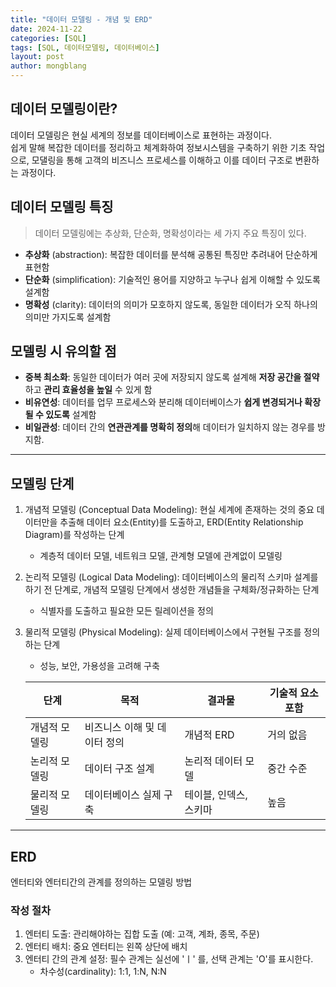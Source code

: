 ```yaml
---
title: "데이터 모델링 - 개념 및 ERD"
date: 2024-11-22 
categories: [SQL]
tags: [SQL, 데이터모델링, 데이터베이스]
layout: post
author: mongblang
---
```


## **데이터 모델링이란?**  
데이터 모델링은 현실 세계의 정보를 데이터베이스로 표현하는 과정이다.  
쉽게 말해 복잡한 데이터를 정리하고 체계화하여 정보시스템을 구축하기 위한 기초 작업으로, 모댈링을 통해 고객의 비즈니스 프로세스를 이해하고 이를 데이터 구조로 변환하는 과정이다.  


## **데이터 모델링 특징**  
> 데이터 모델링에는 추상화, 단순화, 명확성이라는 세 가지 주요 특징이 있다.  

- **추상화** (abstraction): 복잡한 데이터를 분석해 공통된 특징만 추려내어 단순하게 표현함  
- **단순화** (simplification): 기술적인 용어를 지양하고 누구나 쉽게 이해할 수 있도록 설계함  
- **명확성** (clarity): 데이터의 의미가 모호하지 않도록, 동일한 데이터가 오직 하나의 의미만 가지도록 설계함  

## **모델링 시 유의할 점**
- **중복 최소화**: 동일한 데이터가 여러 곳에 저장되지 않도록 설계해 **저장 공간을 절약**하고 **관리 효율성을 높일** 수 있게 함  
- **비유연성**: 데이터를 업무 프로세스와 분리해 데이터베이스가 **쉽게 변경되거나 확장될 수 있도록** 설계함  
- **비일관성**: 데이터 간의 **연관관계를 명확히 정의**해 데이터가 일치하지 않는 경우를 방지함.  

---

## **모델링 단계**
1. 개념적 모델링 (Conceptual Data Modeling): 현실 세계에 존재하는 것의 중요 데이터만을 추출해 데이터 요소(Entity)를 도출하고, ERD(Entity Relationship Diagram)를 작성하는 단계  
    - 계층적 데이터 모델, 네트워크 모델, 관계형 모델에 관계없이 모델링  
2. 논리적 모델링 (Logical Data Modeling): 데이터베이스의 물리적 스키마 설계를 하기 전 단계로, 개념적 모델링 단계에서 생성한 개념들을 구체화/정규화하는 단계  
    - 식별자를 도출하고 필요한 모든 릴레이션을 정의  
3. 물리적 모델링 (Physical Modeling): 실제 데이터베이스에서 구현될 구조를 정의하는 단계  
    - 성능, 보안, 가용성을 고려해 구축  

    | **단계**      | **목적**                     | **결과물**             | **기술적 요소 포함** |
    |---------------|------------------------------|------------------------|----------------------|
    | 개념적 모델링 | 비즈니스 이해 및 데이터 정의 | 개념적 ERD             | 거의 없음            |
    | 논리적 모델링 | 데이터 구조 설계             | 논리적 데이터 모델     | 중간 수준            |
    | 물리적 모델링 | 데이터베이스 실제 구축       | 테이블, 인덱스, 스키마 | 높음                 |

---  

## ERD 
엔터티와 엔터티간의 관계를 정의하는 모델링 방법   
### 작성 절차  
1. 엔터티 도출: 관리해야하는 집합 도출 (예: 고객, 계좌, 종목, 주문)  
2. 엔터티 배치: 중요 엔터티는 왼쪽 상단에 배치  
3. 엔터티 간의 관계 설정: 필수 관계는 실선에 'ㅣ' 를, 선택 관계는 'O'를 표시한다. 
    - 차수성(cardinality): 1:1, 1:N, N:N